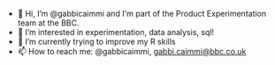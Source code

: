 - 👋 Hi, I’m @gabbicaimmi and I'm part of the Product Experimentation team at the BBC.
- 👀 I’m interested in experimentation, data analysis, sql!
- 🌱 I’m currently trying to improve my R skills
- 📫 How to reach me: @gabbicaimmi, gabbi.caimmi@bbc.co.uk 

<!---
gabbicaimmi/gabbicaimmi is a ✨ special ✨ repository because its `README.md` (this file) appears on your GitHub profile.
You can click the Preview link to take a look at your changes.
--->
